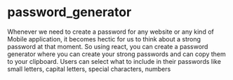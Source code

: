 # password_generator
Whenever we need to create a password for any website or any kind of Mobile application, it becomes hectic for us to think about a strong password at that moment. So using react, you can create a password generator where you can create your strong passwords and can copy them to your clipboard. Users can select what to include in their passwords like small letters, capital letters, special characters, numbers
